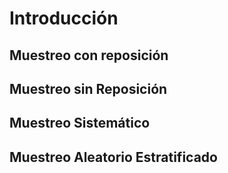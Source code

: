
# Introducción

## Muestreo con reposición

## Muestreo sin Reposición

## Muestreo Sistemático

## Muestreo Aleatorio Estratificado